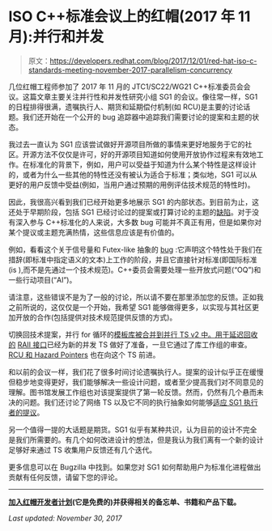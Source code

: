 # ISO C++标准会议上的红帽(2017 年 11 月):并行和并发

> 原文：<https://developers.redhat.com/blog/2017/12/01/red-hat-iso-c-standards-meeting-november-2017-parallelism-concurrency>

几位红帽工程师参加了 2017 年 11 月的 JTC1/SC22/WG21 C++标准委员会会议。这篇文章主要关注并行性和并发性研究小组 SG1 的会议。像往常一样，SG1 的日程排得很满，遗嘱执行人、期货和延期偿付机制(如 RCU)是主要的讨论话题。我们还开始在一个公开的 bug 追踪器中追踪我们需要讨论的提案和主题的状态。

我过去一直认为 SG1 应该尝试做好开源项目所做的事情来更好地服务于它的社区。开源方法不仅仅是许可，好的开源项目知道如何使用开放协作过程来有效地工作。在标准化的背景下，例如，用户可以受益于知道为什么某个特性是这样设计的，或者为什么一些其他的特性还没有被认为适合于标准；类似地，SG1 可以从更好的用户反馈中受益(例如，当用户通过预期的用例评估技术规范的特性时)。

因此，我很高兴看到我们已经开始更多地展示 SG1 的内部状态。到目前为止，这还处于早期阶段，包括 SG1 已经讨论过的提案或打算讨论的主题的[缺陷](https://issues.isocpp.org/buglist.cgi?component=Concurrency)。对于没有深入参与 C++标准化的人来说，大多数 bug 可能并不真正有用，但是如果你对某个提议或主题充满热情，这些信息应该是有价值的。

例如，看看这个关于信号量和 Futex-like 抽象的 [bug](https://issues.isocpp.org/show_bug.cgi?id=381) :它声明这个特性处于我们在措辞(即标准中指定语义的文本)上工作的阶段，并且它直接针对标准(即国际标准(is ),而不是先通过一个技术规范)。C++委员会需要处理一些开放式问题(“OQ”)和一些行动项目(“AI”)。

请注意，这些错误不是为了一般的讨论，所以请不要在那里添加您的反馈。正如我之前所说的，这仅仅是一个开始，我希望 SG1 能够做得更多，以实现与其社区更加开放的合作(包括提供对技术规范提供反馈的方式)。

切换回技术提案，并行 for 循环的[模板库被合并到并行 TS v2 中。用于延迟回收的](http://wg21.link/p0075) [RAII 接口](https://issues.isocpp.org/show_bug.cgi?id=396)已经为新的并发 TS 做好了准备，一旦它通过了库工作组的审查。 [RCU 和 Hazard Pointers](https://issues.isocpp.org/show_bug.cgi?id=382) 也在向这个 TS 前进。

和以前的会议一样，我们花了很多时间讨论遗嘱执行人。提案的设计似乎正在缓慢但稳步地变得更好，我们能够解决一些设计问题，或者至少提高我们对不同意见的理解。图书馆发展工作组也对该提案提供了第一轮反馈。然而，仍然有几个悬而未决的问题。我们还讨论了网络 TS 以及它不同的执行抽象如何能够[适应 SG1 执行者的提议](https://issues.isocpp.org/show_bug.cgi?id=378)。

另一个值得一提的大话题是期货。SG1 似乎有某种共识，认为目前的设计不完全是我们所需要的。有几个如何改进设计的想法，但是我认为我们离有一个新的设计足够好来通过 TS 收集用户反馈还有几个迭代。

更多信息可以在 Bugzilla 中找到。如果您对 SG1 如何帮助用户为标准化进程做出贡献有任何反馈，请留下您的评论。

* * *

**[加入红帽开发者计划](https://developers.redhat.com/?intcmp=70160000000xZNgAAM)(它是免费的)并获得相关的备忘单、书籍和产品下载。**

*Last updated: November 30, 2017*